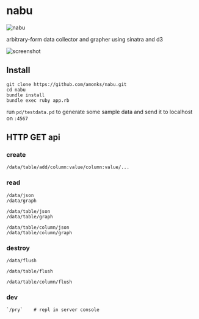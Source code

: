 nabu
====

![nabu](http://f.cl.ly/items/0f150s0n2z1h3M271m3B/SuperStock_4048-2804.jpg)

arbitrary-form data collector and grapher using sinatra and d3

![screenshot](http://cl.ly/XuB9/screen.png)

## Install

    git clone https://github.com/amonks/nabu.git
    cd nabu
    bundle install
    bundle exec ruby app.rb

run `pd/testdata.pd` to generate some sample data and send it to localhost on `:4567`

## HTTP GET api

### create

    /data/table/add/column:value/column:value/...

### read

    /data/json
    /data/graph

    /data/table/json
    /data/table/graph

    /data/table/column/json
    /data/table/column/graph

### destroy

    /data/flush

    /data/table/flush

    /data/table/column/flush

### dev

    `/pry`    # repl in server console
